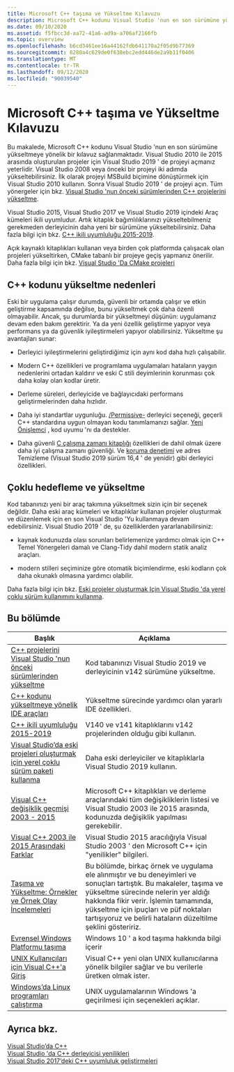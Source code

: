 ```yaml
---
title: Microsoft C++ taşıma ve Yükseltme Kılavuzu
description: Microsoft C++ kodunu Visual Studio 'nun en son sürümüne yükseltin.
ms.date: 09/10/2020
ms.assetid: f5fbcc3d-aa72-41a6-ad9a-a706af2166fb
ms.topic: overview
ms.openlocfilehash: b6cd3461ee16a44162fdb641170a2f05d9b77369
ms.sourcegitcommit: 6280a4c629de0f638ebc2edd446de2a9b11f0406
ms.translationtype: MT
ms.contentlocale: tr-TR
ms.lasthandoff: 09/12/2020
ms.locfileid: "90039540"
---
```

# <a name="microsoft-c-porting-and-upgrading-guide"></a>Microsoft C++ taşıma ve Yükseltme Kılavuzu

Bu makalede, Microsoft C++ kodunu Visual Studio 'nun en son sürümüne yükseltmeye yönelik bir kılavuz sağlanmaktadır. Visual Studio 2010 ile 2015 arasında oluşturulan projeler için Visual Studio 2019 ' de projeyi açmanız yeterlidir. Visual Studio 2008 veya önceki bir projeyi iki adımda yükseltebilirsiniz. İlk olarak projeyi MSBuild biçimine dönüştürmek için Visual Studio 2010 kullanın. Sonra Visual Studio 2019 ' de projeyi açın. Tüm yönergeler için bkz. [Visual Studio 'nun önceki sürümlerinden C++ projelerini yükseltme](upgrading-projects-from-earlier-versions-of-visual-cpp.md).

Visual Studio 2015, Visual Studio 2017 ve Visual Studio 2019 içindeki Araç kümeleri ikili uyumludur. Artık kitaplık bağımlılıklarınızı yükseltebilmeniz gerekmeden derleyicinin daha yeni bir sürümüne yükseltebilirsiniz. Daha fazla bilgi için bkz. [C++ ikili uyumluluğu 2015-2019](binary-compat-2015-2017.md).

Açık kaynaklı kitaplıkları kullanan veya birden çok platformda çalışacak olan projeleri yükseltirken, CMake tabanlı bir projeye geçiş yapmanız önerilir. Daha fazla bilgi için bkz. [Visual Studio 'Da CMake projeleri](../build/cmake-projects-in-visual-studio.md)

## <a name="reasons-to-upgrade-c-code"></a>C++ kodunu yükseltme nedenleri

Eski bir uygulama çalışır durumda, güvenli bir ortamda çalışır ve etkin geliştirme kapsamında değilse, bunu yükseltmek çok daha özenli olmayabilir. Ancak, şu durumlarda bir yükseltmeyi düşünün: uygulamanız devam eden bakım gerektirir. Ya da yeni özellik geliştirme yapıyor veya performans ya da güvenlik iyileştirmeleri yapıyor olabilirsiniz. Yükseltme şu avantajları sunar:

- Derleyici iyileştirmelerini geliştirdiğimiz için aynı kod daha hızlı çalışabilir.

- Modern C++ özellikleri ve programlama uygulamaları hataların yaygın nedenlerini ortadan kaldırır ve eski C stili deyimlerinin korunması çok daha kolay olan kodlar üretir.

- Derleme süreleri, derleyicide ve bağlayıcıdaki performans geliştirmelerinden daha hızlıdır.

- Daha iyi standartlar uygunluğu. [/Permissive-](../build/reference/permissive-standards-conformance.md) derleyici seçeneği, geçerli C++ standardına uygun olmayan kodu tanımlamanızı sağlar. [Yeni Önişlemci](../preprocessor/preprocessor-experimental-overview.md) , kod uyumu 'nı da destekler.

- Daha güvenli [C çalışma zamanı kitaplığı](../c-runtime-library/security-features-in-the-crt.md) özellikleri de dahil olmak üzere daha iyi çalışma zamanı güvenliği. Ve [koruma denetimi](../build/reference/guard-enable-guard-checks.md) ve adres Temizleme (Visual Studio 2019 sürüm 16,4 ' de yenidir) gibi derleyici özellikleri.

## <a name="multitargeting-vs-upgrading"></a>Çoklu hedefleme ve yükseltme

Kod tabanınızı yeni bir araç takımına yükseltmek sizin için bir seçenek değildir. Daha eski araç kümeleri ve kitaplıklar kullanan projeler oluşturmak ve düzenlemek için en son Visual Studio 'Yu kullanmaya devam edebilirsiniz. Visual Studio 2019 ' de, şu özelliklerden yararlanabilirsiniz:

- kaynak kodunuzda olası sorunları belirlemenize yardımcı olmak için C++ Temel Yönergeleri damalı ve Clang-Tidy dahil modern statik analiz araçları.

- modern stilleri seçiminize göre otomatik biçimlendirme, eski kodların çok daha okunaklı olmasına yardımcı olabilir.

Daha fazla bilgi için bkz. [Eski projeler oluşturmak Için Visual Studio 'da yerel çoklu sürüm kullanımını kullanma](use-native-multi-targeting.md).

## <a name="in-this-section"></a>Bu bölümde

|Başlık|Açıklama|
|-----------|-----------------|
|[C++ projelerini Visual Studio 'nun önceki sürümlerinden yükseltme](upgrading-projects-from-earlier-versions-of-visual-cpp.md)|Kod tabanınızı Visual Studio 2019 ve derleyicinin v142 sürümüne yükseltme.|
|[C++ kodunu yükseltmeye yönelik IDE araçları](ide-tools-for-upgrading-code.md)|Yükseltme sürecinde yardımcı olan yararlı IDE özellikleri.|
|[C++ ikili uyumluluğu 2015-2019](binary-compat-2015-2017.md)|V140 ve v141 kitaplıklarını v142 projelerinden olduğu gibi kullanın.|
|[Visual Studio’da eski projeleri oluşturmak için yerel çoklu sürüm paketi kullanma](use-native-multi-targeting.md)|Daha eski derleyiciler ve kitaplıklarla Visual Studio 2019 kullanın.|
|[Visual C++ değişiklik geçmişi 2003 - 2015](visual-cpp-change-history-2003-2015.md)|Microsoft C++ kitaplıkları ve derleme araçlarındaki tüm değişikliklerin listesi ve Visual Studio 2003 ile 2015 arasında, kodunuzda değişiklik yapılması gerekebilir.|
|[Visual C++ 2003 ile 2015 Arasındaki Farklar](visual-cpp-what-s-new-2003-through-2015.md)|Visual Studio 2015 aracılığıyla Visual Studio 2003 ' den Microsoft C++ için "yenilikler" bilgileri.|
|[Taşıma ve Yükseltme: Örnekler ve Örnek Olay İncelemeleri](porting-and-upgrading-examples-and-case-studies.md)|Bu bölümde, birkaç örnek ve uygulama ele alınmıştır ve bu deneyimleri ve sonuçları tartıştık. Bu makaleler, taşıma ve yükseltme sürecinde nelerin yer aldığı hakkında fikir verir. İşlemin tamamında, yükseltme için ipuçları ve püf noktaları tartışıyoruz ve belirli hataların düzeltilme şeklini gösteririz.|
|[Evrensel Windows Platformu taşıma](porting-to-the-universal-windows-platform-cpp.md)|Windows 10 ' a kod taşıma hakkında bilgi içerir|
|[UNIX Kullanıcıları için Visual C++'a Giriş](introduction-to-visual-cpp-for-unix-users.md)|Visual C++ yeni olan UNIX kullanıcılarına yönelik bilgiler sağlar ve bu verilerle üretken olmak ister.|
|[Windows’da Linux programları çalıştırma](porting-from-unix-to-win32.md)|UNIX uygulamalarının Windows 'a geçirilmesi için seçenekleri açıklar.|

## <a name="see-also"></a>Ayrıca bkz.

[Visual Studio’da C++](../overview/visual-cpp-in-visual-studio.md)<br/>
[Visual Studio 'da C++ derleyicisi yenilikleri](../overview/what-s-new-for-visual-cpp-in-visual-studio.md)<br/>
[Visual Studio 2017’deki C++ uyumluluk geliştirmeleri](../overview/cpp-conformance-improvements.md)<br/>
